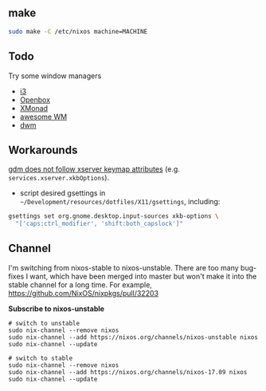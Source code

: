 ## make

``` sh
sudo make -C /etc/nixos machine=MACHINE
```

## Todo
Try some window managers
- [i3](https://i3wm.org)
- [Openbox](http://openbox.org/wiki/Main_Page)
- [XMonad](http://xmonad.org)
- [awesome WM](https://awesomewm.org)
- [dwm](https://dwm.suckless.org)


## Workarounds
[gdm does not follow xserver keymap attributes](https://github.com/NixOS/nixpkgs/issues/14318) (e.g. `services.xserver.xkbOptions`).
- script desired gsettings in `~/Development/resources/dotfiles/X11/gsettings`, including:
``` sh
gsettings set org.gnome.desktop.input-sources xkb-options \
  "['caps:ctrl_modifier', 'shift:both_capslock']"
```

## Channel
I'm switching from nixos-stable to nixos-unstable. There are too many bug-fixes I want, which have been merged into master but won't make it into the stable channel for a long time.
For example, https://github.com/NixOS/nixpkgs/pull/32203

**Subscribe to nixos-unstable**
```
# switch to unstable
sudo nix-channel --remove nixos
sudo nix-channel --add https://nixos.org/channels/nixos-unstable nixos
sudo nix-channel --update

# switch to stable
sudo nix-channel --remove nixos
sudo nix-channel --add https://nixos.org/channels/nixos-17.09 nixos
sudo nix-channel --update
```

